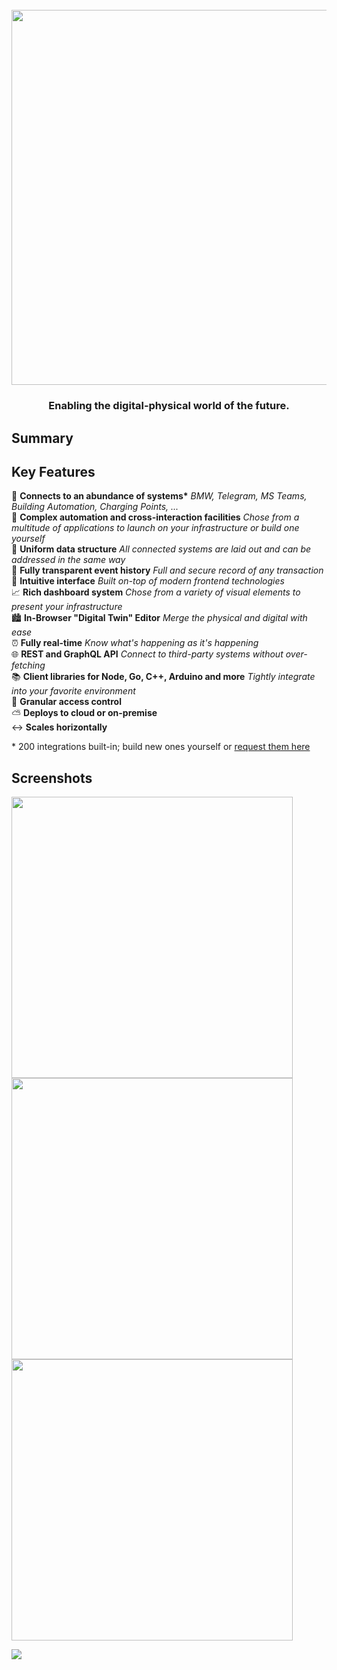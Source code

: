 <h1 align="center">
  <br>
  <a href="https://1src.tech"><img src="https://github.com/janhaa/one/blob/main/2_Logo%20Design%20Handout.png?raw=true" width="600"></a>
</h1>

<h3 align="center">
  Enabling the digital-physical world of the future.
</h3>

## Summary


## Key Features

:electric_plug: **Connects to an abundance of systems\*** _BMW, Telegram, MS Teams, Building Automation, Charging Points, ..._\
:brain: **Complex automation and cross-interaction facilities** _Chose from a multitude of applications to launch on your infrastructure or build one yourself_\
:necktie: **Uniform data structure** _All connected systems are laid out and can be addressed in the same way_\
:floppy_disk: **Fully transparent event history** _Full and secure record of any transaction_\
:star_struck: **Intuitive interface** _Built on-top of modern frontend technologies_\
:chart_with_upwards_trend: **Rich dashboard system** _Chose from a variety of visual elements to present your infrastructure_\
:cityscape: **In-Browser "Digital Twin" Editor** _Merge the physical and digital with ease_\
:alarm_clock: **Fully real-time** _Know what's happening as it's happening_\
:globe_with_meridians: **REST and GraphQL API** _Connect to third-party systems without over-fetching_\
:books: **Client libraries for Node, Go, C++, Arduino and more** _Tightly integrate into your favorite environment_\
:closed_lock_with_key: **Granular access control**\
:partly_sunny: **Deploys to cloud or on-premise**\
:left_right_arrow: **Scales horizontally**

\* 200 integrations built-in; build new ones yourself or [request them here](http://google.com)

## Screenshots
<kbd>
  <a href="https://github.com/janhaa/one/blob/main/thing_state.PNG"><img width="450" src="https://github.com/janhaa/one/blob/main/thing_state.PNG"></a>
</kbd>
<kbd>
  <a href="https://github.com/janhaa/one/blob/main/thing_state.PNG"><img width="450" src="https://github.com/janhaa/one/blob/main/parking_spaces.PNG"></a>
</kbd>  
<kbd>
  <a href="https://github.com/janhaa/one/blob/main/thing_state.PNG"><img width="450" src="https://github.com/janhaa/one/blob/main/booking.PNG"></a>
</kbd>

![](editor.gif)


